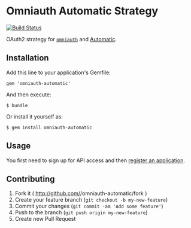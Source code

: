 # Omniauth Automatic Strategy

[![Build Status](https://travis-ci.org/nateklaiber/omniauth-automatic.png)](https://travis-ci.org/nateklaiber/omniauth-automatic)

OAuth2 strategy for [`omniauth`](http://rubygems.org/gems/omniauth) and
[Automatic](https://developer.automatic.com/).

## Installation

Add this line to your application's Gemfile:

    gem 'omniauth-automatic'

And then execute:

    $ bundle

Or install it yourself as:

    $ gem install omniauth-automatic

## Usage

You first need to sign up for API access and then [register an
application](https://developer.automatic.com/dashboard/).

## Contributing

1. Fork it ( http://github.com/<my-github-username>/omniauth-automatic/fork )
2. Create your feature branch (`git checkout -b my-new-feature`)
3. Commit your changes (`git commit -am 'Add some feature'`)
4. Push to the branch (`git push origin my-new-feature`)
5. Create new Pull Request
